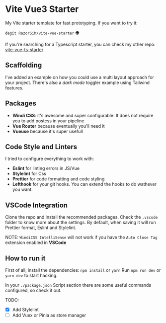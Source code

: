 # Vite Vue3 Starter

My Vite starter template for fast prototyping.
If you want to try it:

`degit RazorSiM/vite-vue-starter` 👽

If you're searching for a Typescript starter, you can check my other repo: [vite-vue-ts-starter](https://github.com/RazorSiM/vite-vue-ts-starter)

## Scaffolding

I've added an example on how you could use a multi layout approach for your project.
There's also a _dark mode_ toggler example using Tailwind features.

## Packages

- **Windi CSS**: it's awesome and super configurable. It does not require you to add postcss in your pipeline
- **Vue Router** because eventually you'll need it
- **Vueuse** because it's super usefull

## Code Style and Linters

I tried to configure everything to work with:

- **Eslint** for linting errors in JS/Vue
- **Stylelint** for Css
- **Prettier** for code formatting and code styling
- **Lefthook** for your git hooks. You can extend the hooks to do wathever you want.

## VSCode Integration

Clone the repo and install the recommended packages. Check the `.vscode` folder to know more about the settings.
By default, when saving it will run Prettier format, Eslint and Stylelint.

NOTE: `WindiCSS IntelliSense` will not work if you have the `Auto Close Tag` extension enabled in **VSCode**

## How to run it

First of all, install the dependencies:
`npm install` or `yarn`
Run `npm run dev` or `yarn dev` to start hacking.

In your `./package.json` Script section there are some useful commands configured, so check it out.

TODO:

- [x] Add Stylelint
- [ ] Add Vuex or Pinia as store manager

